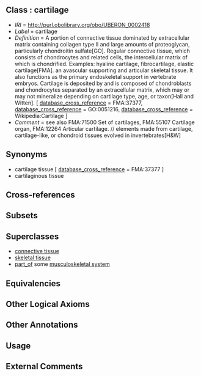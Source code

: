 
## Class : cartilage

 * *IRI* = http://purl.obolibrary.org/obo/UBERON_0002418
 * *Label* = cartilage
 * *Definition* = A portion of connective tissue dominated by extracellular matrix containing collagen type II and large amounts of proteoglycan, particularly chondroitin sulfate[GO]. Regular connective tissue, which consists of chondrocytes and related cells, the intercellular matrix of which is chondrified. Examples: hyaline cartilage, fibrocartilage, elastic cartilage[FMA].  an avascular supporting and articular skeletal tissue. It also functions as the primary endoskeletal support in vertebrate embryos. Cartilage is deposited by and is composed of chondroblasts and chondrocytes separated by an extracellular matrix, which may or may not mineralize depending on cartilage type, age, or taxon[Hall and Witten]. [ [database_cross_reference](../../ef/oboInOwl#hasDbXref.md) = FMA:37377, [database_cross_reference](../../ef/oboInOwl#hasDbXref.md) = GO:0051216, [database_cross_reference](../../ef/oboInOwl#hasDbXref.md) = Wikipedia:Cartilage ]
 * *Comment* = see also FMA:71500 Set of cartilages, FMA:55107 Cartilage organ, FMA:12264 Articular cartilage. // elements made from cartilage, cartilage-like, or chondroid tissues evolved in invertebrates[H&W]

## Synonyms

 * cartilage tissue [ [database_cross_reference](../../ef/oboInOwl#hasDbXref.md) = FMA:37377 ]
 * cartilaginous tissue

## Cross-references


## Subsets


## Superclasses

 * [connective tissue](../../UBERON/84/UBERON_0002384.md)
 * [skeletal tissue](../../UBERON/55/UBERON_0004755.md)
 * [part_of](../../BFO/50/BFO_0000050.md) some [musculoskeletal system](../../UBERON/04/UBERON_0002204.md)

## Equivalencies


## Other Logical Axioms


## Other Annotations


## Usage


## External Comments

